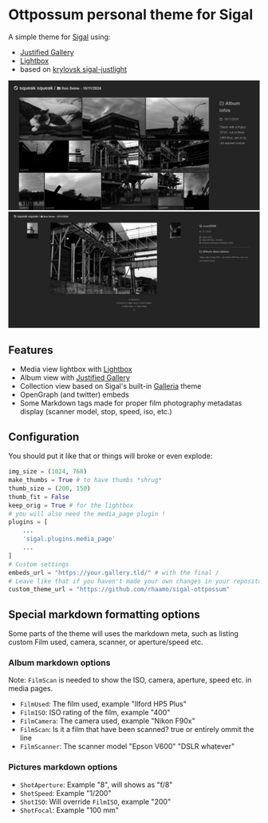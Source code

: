 # Ottpossum personal theme for Sigal

A simple theme for [Sigal](https://github.com/saimn/sigal) using:
- [Justified Gallery](https://miromannino.github.io/Justified-Gallery/)
- [Lightbox](https://lokeshdhakar.com/projects/lightbox2/)
- based on [krylovsk sigal-justlight](https://github.com/krylovsk/sigal-justlight)

![album view](demo/album_view.png)
![image view](demo/image_view.png)

## Features

* Media view lightbox with [Lightbox](https://lokeshdhakar.com/projects/lightbox2/)
* Album view with [Justified Gallery](https://miromannino.github.io/Justified-Gallery/)
* Collection view based on Sigal's built-in [Galleria](https://github.com/saimn/sigal/tree/master/sigal/themes/galleria) theme
* OpenGraph (and twitter) embeds
* Some Markdown tags made for proper film photography metadatas display (scanner model, stop, speed, iso, etc.)

## Configuration

You should put it like that or things will broke or even explode:

```python
img_size = (1024, 768)
make_thumbs = True # to have thumbs *shrug*
thumb_size = (200, 150)
thumb_fit = False
keep_orig = True # for the lightbox
# you will also need the media_page plugin !
plugins = [
    ...
    'sigal.plugins.media_page'
    ...
]
# Custom settings
embeds_url = "https://your.gallery.tld/" # with the final /
# Leave like that if you haven't made your own changes in your repository
custom_theme_url = "https://github.com/rhaamo/sigal-ottpossum"
```

## Special markdown formatting options

Some parts of the theme will uses the markdown meta, such as listing custom Film used, camera, scanner, or aperture/speed etc.

### Album markdown options

Note: `FilmScan` is needed to show the ISO, camera, aperture, speed etc. in media pages.

- `FilmUsed`: The film used, example "Ilford HP5 Plus"
- `FilmISO`: ISO rating of the film, example "400"
- `FilmCamera`: The camera used, example "Nikon F90x"
- `FilmScan`: Is it a film that have been scanned? true or entirely ommit the line
- `FilmScanner`: The scanner model "Epson V600" "DSLR whatever"

### Pictures markdown options

- `ShotAperture`: Example "8", will shows as "f/8"
- `ShotSpeed`: Example "1/200"
- `ShotISO`: Will override `FilmISO`, example "200"
- `ShotFocal`: Example "100 mm"
